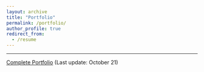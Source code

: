 ```yaml
---
layout: archive
title: "Portfolio"
permalink: /portfolio/
author_profile: true
redirect_from:
  - /resume
---
```

---

[Complete Portfolio](_pages/Portfolio.pdf) (Last update: October 21)
